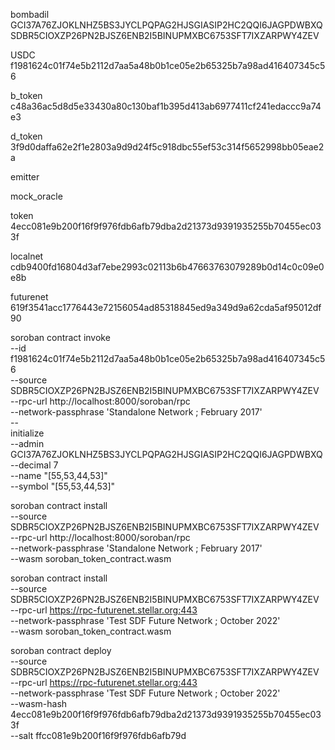 bombadil
GCI37A76ZJOKLNHZ5BS3JYCLPQPAG2HJSGIASIP2HC2QQI6JAGPDWBXQ
SDBR5CIOXZP26PN2BJSZ6ENB2I5BINUPMXBC6753SFT7IXZARPWY4ZEV

USDC
f1981624c01f74e5b2112d7aa5a48b0b1ce05e2b65325b7a98ad416407345c56

b_token
c48a36ac5d8d5e33430a80c130baf1b395d413ab6977411cf241edaccc9a74e3

d_token
3f9d0daffa62e2f1e2803a9d9d24f5c918dbc55ef53c314f5652998bb05eae2a

emitter

mock_oracle

token
4ecc081e9b200f16f9f976fdb6afb79dba2d21373d9391935255b70455ec033f

localnet
cdb9400fd16804d3af7ebe2993c02113b6b47663763079289b0d14c0c09e0e8b

futurenet
619f3541acc1776443e72156054ad85318845ed9a349d9a62cda5af95012df90



soroban contract invoke \
    --id f1981624c01f74e5b2112d7aa5a48b0b1ce05e2b65325b7a98ad416407345c56 \
    --source SDBR5CIOXZP26PN2BJSZ6ENB2I5BINUPMXBC6753SFT7IXZARPWY4ZEV \
    --rpc-url http://localhost:8000/soroban/rpc \
    --network-passphrase 'Standalone Network ; February 2017' \
    -- \
    initialize \
    --admin GCI37A76ZJOKLNHZ5BS3JYCLPQPAG2HJSGIASIP2HC2QQI6JAGPDWBXQ \
    --decimal 7 \
    --name "[55,53,44,53]" \
    --symbol "[55,53,44,53]"

soroban contract install \
    --source SDBR5CIOXZP26PN2BJSZ6ENB2I5BINUPMXBC6753SFT7IXZARPWY4ZEV \
    --rpc-url http://localhost:8000/soroban/rpc \
    --network-passphrase 'Standalone Network ; February 2017' \
    --wasm soroban_token_contract.wasm

soroban contract install \
    --source SDBR5CIOXZP26PN2BJSZ6ENB2I5BINUPMXBC6753SFT7IXZARPWY4ZEV \
    --rpc-url https://rpc-futurenet.stellar.org:443 \
    --network-passphrase 'Test SDF Future Network ; October 2022' \
    --wasm soroban_token_contract.wasm

soroban contract deploy \
    --source SDBR5CIOXZP26PN2BJSZ6ENB2I5BINUPMXBC6753SFT7IXZARPWY4ZEV \
    --rpc-url https://rpc-futurenet.stellar.org:443 \
    --network-passphrase 'Test SDF Future Network ; October 2022' \
    --wasm-hash 4ecc081e9b200f16f9f976fdb6afb79dba2d21373d9391935255b70455ec033f \
    --salt ffcc081e9b200f16f9f976fdb6afb79d